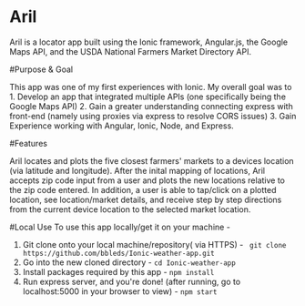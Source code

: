 # Aril

Aril is a locator app built using the Ionic framework, Angular.js, the Google Maps API, and the USDA National Farmers Market Directory API.

#Purpose & Goal

This app was one of my first experiences with Ionic. My overall goal was to
	1. Develop an app that integrated multiple APIs (one specifically being the Google Maps API)
	2. Gain a greater understanding connecting express with front-end (namely using proxies via express to resolve CORS issues)
	3. Gain Experience working with Angular, Ionic, Node, and Express.

#Features

Aril locates and plots the five closest farmers' markets to a devices location (via latitude and longitude). After the inital mapping of locations, Aril accepts zip code input from a user and plots the new locations relative to the zip code entered. In addition, a user is able to tap/click on a plotted location, see location/market details, and receive step by step directions from the current device location to the selected market location.

#Local Use
To use this app locally/get it on your machine -
  1. Git clone onto your local machine/repository( via HTTPS) - ``` git clone https://github.com/bbleds/Ionic-weather-app.git```
  2. Go into the new cloned directory - ``` cd Ionic-weather-app ```
  3. Install packages required by this app -
    ```
    npm install
    ```
  4. Run express server, and you're done! (after running, go to localhost:5000 in your browser to view) -
    ```
    npm start
    ```

